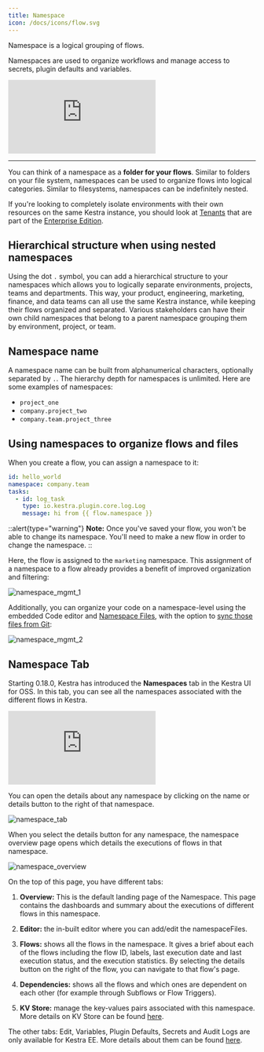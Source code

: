 ```yaml
---
title: Namespace
icon: /docs/icons/flow.svg
---
```


Namespace is a logical grouping of flows.

Namespaces are used to organize workflows and manage access to secrets, plugin defaults and variables.

<div class="video-container">
  <iframe src="https://www.youtube.com/embed/_HGz2qePYqY?si=QiIRTXasyJyyjWX4" title="YouTube video player" frameborder="0" allow="accelerometer; autoplay; clipboard-write; encrypted-media; gyroscope; picture-in-picture; web-share" referrerpolicy="strict-origin-when-cross-origin" allowfullscreen></iframe>
</div>

---

You can think of a namespace as a **folder for your flows**. Similar to folders on your file system, namespaces can be used to organize flows into logical categories. Similar to filesystems, namespaces can be indefinitely nested.

If you're looking to completely isolate environments with their own resources on the same Kestra instance, you should look at [Tenants](/docs/enterprise/tenants) that are part of the [Enterprise Edition](/enterprise).

## Hierarchical structure when using nested namespaces

Using the dot `.` symbol, you can add a hierarchical structure to your namespaces which allows you to logically separate environments, projects, teams and departments. This way, your product, engineering, marketing, finance, and data teams can all use the same Kestra instance, while keeping their flows organized and separated. Various stakeholders can have their own child namespaces that belong to a parent namespace grouping them by environment, project, or team.

## Namespace name
A namespace name can be built from alphanumerical characters, optionally separated by `.`. The hierarchy depth for namespaces is unlimited. Here are some examples of namespaces:
- `project_one`
- `company.project_two`
- `company.team.project_three`

## Using namespaces to organize flows and files

When you create a flow, you can assign a namespace to it:

```yaml
id: hello_world
namespace: company.team
tasks:
  - id: log_task
    type: io.kestra.plugin.core.log.Log
    message: hi from {{ flow.namespace }}
```

::alert{type="warning"}
**Note:** Once you've saved your flow, you won't be able to change its namespace. You'll need to make a new flow in order to change the namespace.
::

Here, the flow is assigned to the `marketing` namespace. This assignment of a namespace to a flow already provides a benefit of improved organization and filtering:

![namespace_mgmt_1](../../concepts/namespace_1.png)

Additionally, you can organize your code on a namespace-level using the embedded Code editor and [Namespace Files](../05.concepts/02.namespace-files.md), with the option to [sync those files from Git](../version-control-cicd/04.git.md):

![namespace_mgmt_2](../../concepts/namespace_2.png)

## Namespace Tab

Starting 0.18.0, Kestra has introduced the **Namespaces** tab in the Kestra UI for OSS. In this tab, you can see all the namespaces associated with the different flows in Kestra. 

<div class="video-container">
  <iframe src="https://www.youtube.com/embed/MbG9BHJIMzU?si=cEgJHKc6qbIu6kMN" title="YouTube video player" frameborder="0" allow="accelerometer; autoplay; clipboard-write; encrypted-media; gyroscope; picture-in-picture; web-share" referrerpolicy="strict-origin-when-cross-origin" allowfullscreen></iframe>
</div>

You can open the details about any namespace by clicking on the name or details button to the right of that namespace.

![namespace_tab](../../workflow-components/namespace/namespace_tab.png)

When you select the details button for any namespace, the namespace overview page opens which details the executions of flows in that namespace.

![namespace_overview](../../workflow-components/namespace/namespace_overview.png)

On the top of this page, you have different tabs:

1. **Overview:** This is the default landing page of the Namespace. This page contains the dashboards and summary about the executions of different flows in this namespace.

2. **Editor:** the in-built editor where you can add/edit the namespaceFiles.

3. **Flows:** shows all the flows in the namespace. It gives a brief about each of the flows including the flow ID, labels, last execution date and last execution status, and the execution statistics. By selecting the details button on the right of the flow, you can navigate to that flow's page.

4. **Dependencies:** shows all the flows and which ones are dependent on each other (for example through Subflows or Flow Triggers).

4. **KV Store:** manage the key-values pairs associated with this namespace. More details on KV Store can be found [here](../05.concepts/05.kv-store.md).

The other tabs: Edit, Variables, Plugin Defaults, Secrets and Audit Logs are only available for Kestra EE. More details about them can be found [here](/enterprise).
